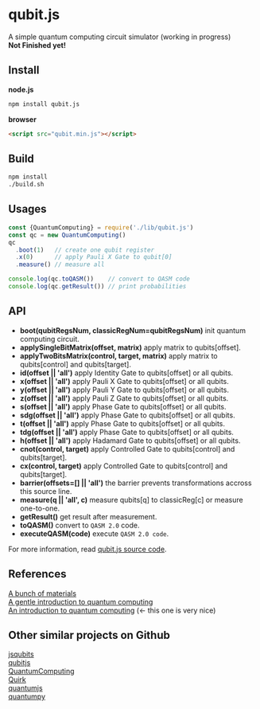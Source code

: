# qubit.js
A simple quantum computing circuit simulator (working in progress)  
**Not Finished yet!**

## Install  
**node.js**  
```sh  
npm install qubit.js
```  

**browser**  
```html  
<script src="qubit.min.js"></script>
```

## Build  
```sh
npm install  
./build.sh
```

## Usages  
```javascript  
const {QuantumComputing} = require('./lib/qubit.js')
const qc = new QuantumComputing()
qc
  .boot(1)   // create one qubit register
  .x(0)      // apply Pauli X Gate to qubit[0]
  .measure() // measure all

console.log(qc.toQASM())    // convert to QASM code  
console.log(qc.getResult()) // print probabilities  
```

## API  
* **boot(qubitRegsNum, classicRegNum=qubitRegsNum)** init quantum computing circuit.  
* **applySingleBitMatrix(offset, matrix)** apply matrix to qubits[offset].  
* **applyTwoBitsMatrix(control, target, matrix)** apply matrix to qubits[control] and qubits[target].    
* **id(offset || 'all')** apply Identity Gate to qubits[offset] or all qubits.       
* **x(offset || 'all')** apply Pauli X Gate to qubits[offset] or all qubits.  
* **y(offset || 'all')** apply Pauli Y Gate to qubits[offset] or all qubits.  
* **z(offset || 'all')** apply Pauli Z Gate to qubits[offset] or all qubits.  
* **s(offset || 'all')** apply Phase Gate to qubits[offset] or all qubits.  
* **sdg(offset || 'all')** apply Phase Gate to qubits[offset] or all qubits.  
* **t(offset || 'all')** apply Phase Gate to qubits[offset] or all qubits.  
* **tdg(offset || 'all')** apply Phase Gate to qubits[offset] or all qubits.  
* **h(offset || 'all')** apply Hadamard Gate to qubits[offset] or all qubits.    
* **cnot(control, target)** apply Controlled Gate to qubits[control] and qubits[target].
* **cx(control, target)** apply Controlled Gate to qubits[control] and qubits[target].
* **barrier(offsets=[] || 'all')** the barrier prevents transformations accross this source line.
* **measure(q || 'all', c)** measure qubits[q] to classicReg[c] or measure one-to-one.   
* **getResult()** get result after measurement.    
* **toQASM()** convert to `QASM 2.0` code.  
* **executeQASM(code)** execute `QASM 2.0 code`.  

For more information, read [qubit.js source code](./lib/qubit.js).

## References
[A bunch of materials](http://www.vcpc.univie.ac.at/~ian/hotlist/qc/intro.shtml)  
[A gentle introduction to quantum computing](http://physlab.org/wp-content/uploads/2016/03/Abdullah-Khalid.pdf)  
[An introduction to quantum computing](https://www2.warwick.ac.uk/fac/sci/physics/research/cfsa/people/pastmembers/charemzam/pastprojects/mcharemza_quant_comp.pdf) (<- this one is very nice)    

## Other similar projects on Github
[jsqubits](https://github.com/davidbkemp/jsqubits)  
[qubitjs](https://github.com/krohling/qubitjs)  
[QuantumComputing](https://github.com/corbett/QuantumComputing)  
[Quirk](https://github.com/Strilanc/Quirk)    
[quantumjs](https://github.com/lsjcp/quantumjs)  
[quantumpy](https://github.com/jtauber/quantumpy)
